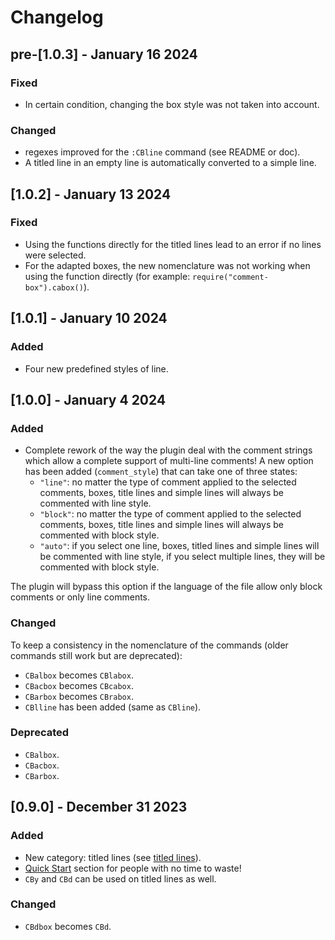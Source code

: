 # Changelog

## pre-[1.0.3] - January 16 2024

### Fixed

- In certain condition, changing the box style was not taken into account.

### Changed

- regexes improved for the `:CBline` command (see README or doc).
- A titled line in an empty line is automatically converted to a simple line.

## [1.0.2] - January 13 2024

### Fixed

- Using the functions directly for the titled lines lead to an error if no lines were selected.
- For the adapted boxes, the new nomenclature was not working when using the function directly (for example: `require("comment-box").cabox()`).

## [1.0.1] - January 10 2024

### Added

- Four new predefined styles of line.

## [1.0.0] - January 4 2024

### Added

- Complete rework of the way the plugin deal with the comment strings which allow a complete support of multi-line comments!
A new option has been added (`comment_style`) that can take one of three states:
  - `"line"`:  no matter the type of comment applied to the selected comments, boxes, title lines and simple lines will always be commented with line style.
  - `"block"`: no matter the type of comment applied to the selected comments, boxes, title lines and simple lines will always be commented with block style.
  - `"auto"`: if you select one line, boxes, titled lines and simple lines will be commented with line style, if you select multiple lines, they will be commented with block style.

The plugin will bypass this option if the language of the file allow only block comments or only line comments.

### Changed

To keep a consistency in the nomenclature of the commands (older commands still work but are deprecated):
- `CBalbox` becomes `CBlabox`.
- `CBacbox` becomes `CBcabox`.
- `CBarbox` becomes `CBrabox`.
- `CBlline` has been added (same as `CBline`).

### Deprecated

- `CBalbox`.
- `CBacbox`.
- `CBarbox`.

## [0.9.0] - December 31 2023

### Added

- New category: titled lines (see [titled lines](#titled-lines)).
- [Quick Start](#quick-start) section for people with no time to waste!
- `CBy` and `CBd` can be used on titled lines as well.

### Changed

- `CBdbox` becomes `CBd`.
